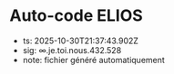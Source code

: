 # Auto-code ELIOS
- ts: 2025-10-30T21:37:43.902Z
- sig: ∞.je.toi.nous.432.528
- note: fichier généré automatiquement